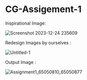 # CG-Assigement-1

Inspirational Image:

![Screenshot 2023-12-24 235609](https://github.com/Bobby9326/CG-Assigement-1/assets/95424584/ead90ba9-ea21-4b75-a41a-54a36af4f4ad)


Redesign Images by ourselves :

![Untitled-1](https://github.com/Bobby9326/CG-Assigement-1/assets/95424584/686b5763-d17c-45dd-a227-da1cd9ebe6dc)


Output Image :

![Assignment1_65050810_65050877](https://github.com/Bobby9326/CG-Assigement-1/assets/95424584/12ee473c-98c9-4fa3-abd6-9f8c7f90e5bd)
